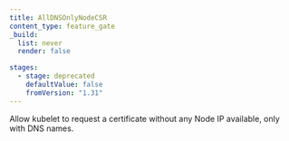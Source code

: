 ```yaml
---
title: AllDNSOnlyNodeCSR
content_type: feature_gate
_build:
  list: never
  render: false

stages:
  - stage: deprecated
    defaultValue: false
    fromVersion: "1.31"
---
```

Allow kubelet to request a certificate without any Node IP available, only with DNS names.

